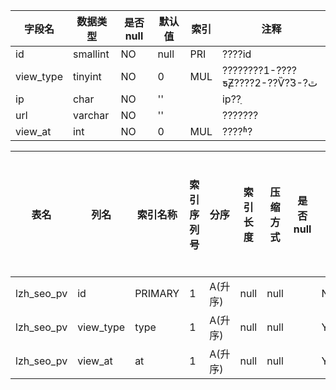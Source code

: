 |字段名|数据类型|是否null|默认值|索引|注释|
|------|--------|--------|------|----|----|
|id|smallint|NO|null|PRI|????id|
|view_type|tinyint|NO|0|MUL|????????1-????ƽ̨Ƶ????2-??Ѷ?࣬3-?ٿ|
|ip|char|NO|''||ip??ַ|
|url|varchar|NO|''||???????|
|view_at|int|NO|0|MUL|????ʱ?|



|表名|列名|索引名称|索引序列号|分序|索引长度|压缩方式|是否null|是否重复|唯一值数目估计值|索引方法|列中描述索引信息|索引注释|
|----|----|--------|----------|----|--------|--------|--------|--------|----------------|--------|----------------|--------|
|lzh_seo_pv|id|PRIMARY|1|A(升序)|null|null||NO|31453|BTREE|||
|lzh_seo_pv|view_type|type|1|A(升序)|null|null||YES|10|BTREE|||
|lzh_seo_pv|view_at|at|1|A(升序)|null|null||YES|31453|BTREE|||

